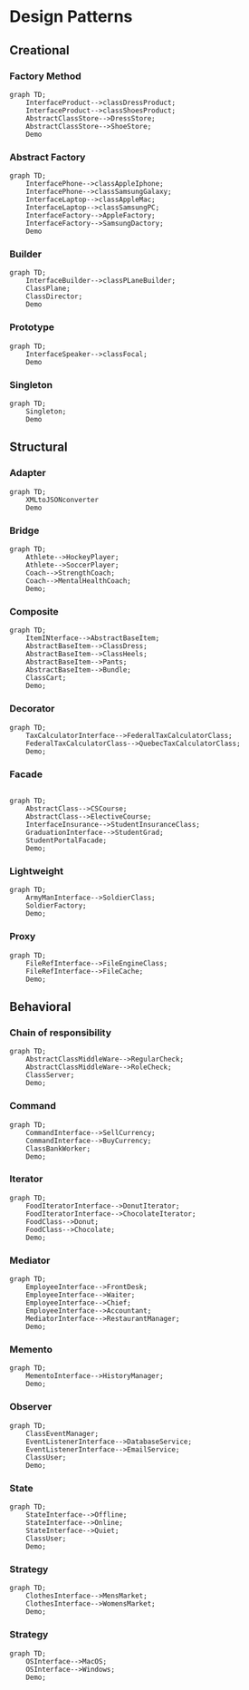 # Design Patterns
## Creational
### Factory Method

```mermaid
graph TD;
    InterfaceProduct-->classDressProduct;
    InterfaceProduct-->classShoesProduct;
    AbstractClassStore-->DressStore;
    AbstractClassStore-->ShoeStore;
    Demo
```
### Abstract Factory

```mermaid
graph TD;
    InterfacePhone-->classAppleIphone;
    InterfacePhone-->classSamsungGalaxy;
    InterfaceLaptop-->classAppleMac;
    InterfaceLaptop-->classSamsungPC;
    InterfaceFactory-->AppleFactory;
    InterfaceFactory-->SamsungDactory;
    Demo
```

### Builder

```mermaid
graph TD;
    InterfaceBuilder-->classPLaneBuilder;
    ClassPlane;
    ClassDirector;
    Demo
```

### Prototype
```mermaid
graph TD;
    InterfaceSpeaker-->classFocal;
    Demo
```
### Singleton
```mermaid
graph TD;
    Singleton;
    Demo
```

## Structural 
### Adapter
```mermaid
graph TD;
    XMLtoJSONconverter
    Demo
```

### Bridge
```mermaid
graph TD;
    Athlete-->HockeyPlayer;
    Athlete-->SoccerPlayer;
    Coach-->StrengthCoach;
    Coach-->MentalHealthCoach;
    Demo;
```

### Composite
```mermaid
graph TD;
    ItemINterface-->AbstractBaseItem;
    AbstractBaseItem-->ClassDress;
    AbstractBaseItem-->ClassHeels;
    AbstractBaseItem-->Pants;
    AbstractBaseItem-->Bundle;
    ClassCart;
    Demo;
```

### Decorator
```mermaid
graph TD;
    TaxCalculatorInterface-->FederalTaxCalculatorClass;
    FederalTaxCalculatorClass-->QuebecTaxCalculatorClass;
    Demo;
```

### Facade
```mermaid

graph TD;
    AbstractClass-->CSCourse;
    AbstractClass-->ElectiveCourse;
    InterfaceInsurance-->StudentInsuranceClass;
    GraduationInterface-->StudentGrad;
    StudentPortalFacade;
    Demo;
```

### Lightweight
```mermaid
graph TD;
    ArmyManInterface-->SoldierClass;
    SoldierFactory;
    Demo;
```

### Proxy
```mermaid
graph TD;
    FileRefInterface-->FileEngineClass;
    FileRefInterface-->FileCache;
    Demo;
```

## Behavioral
### Chain of responsibility
```mermaid
graph TD;
    AbstractClassMiddleWare-->RegularCheck;
    AbstractClassMiddleWare-->RoleCheck;
    ClassServer;
    Demo;
```
### Command
```mermaid
graph TD;
    CommandInterface-->SellCurrency;
    CommandInterface-->BuyCurrency;
    ClassBankWorker;
    Demo;
```

### Iterator
```mermaid
graph TD;
    FoodIteratorInterface-->DonutIterator;
    FoodIteratorInterface-->ChocolateIterator;
    FoodClass-->Donut;
    FoodClass-->Chocolate;
    Demo;
```

### Mediator
```mermaid
graph TD;
    EmployeeInterface-->FrontDesk;
    EmployeeInterface-->Waiter;
    EmployeeInterface-->Chief;
    EmployeeInterface-->Accountant;
    MediatorInterface-->RestaurantManager;
    Demo;
```

### Memento
```mermaid
graph TD;
    MementoInterface-->HistoryManager;
    Demo;
```


### Observer
```mermaid
graph TD;
    ClassEventManager;
    EventListenerInterface-->DatabaseService;
    EventListenerInterface-->EmailService;
    ClassUser;
    Demo;
```


### State
```mermaid
graph TD;
    StateInterface-->Offline;
    StateInterface-->Online;
    StateInterface-->Quiet;
    ClassUser;
    Demo;
```

### Strategy
```mermaid
graph TD;
    ClothesInterface-->MensMarket;
    ClothesInterface-->WomensMarket;
    Demo;
```

### Strategy
```mermaid
graph TD;
    OSInterface-->MacOS;
    OSInterface-->Windows;
    Demo;
```


 
